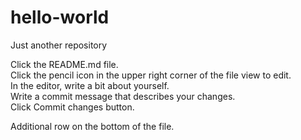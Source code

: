 # hello-world
Just another repository

Click the README.md file.</br>
Click the  pencil icon in the upper right corner of the file view to edit.</br>
In the editor, write a bit about yourself.</br>
Write a commit message that describes your changes.</br>
Click Commit changes button.</br>

Additional row on the bottom of the file.</br>
